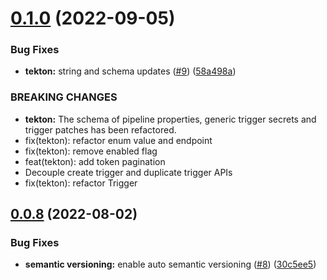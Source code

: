 # [0.1.0](https://github.com/IBM/continuous-delivery-go-sdk/compare/v0.0.8...v0.1.0) (2022-09-05)


### Bug Fixes

* **tekton:** string and schema updates ([#9](https://github.com/IBM/continuous-delivery-go-sdk/issues/9)) ([58a498a](https://github.com/IBM/continuous-delivery-go-sdk/commit/58a498a4ee9e031dcd0fa7bc141a3b69c95d8f34))


### BREAKING CHANGES

* **tekton:** The schema of pipeline properties, generic trigger secrets and trigger patches has been refactored.
* fix(tekton): refactor enum value and endpoint
* fix(tekton): remove enabled flag
* feat(tekton): add token pagination
* Decouple create trigger and duplicate trigger APIs
* fix(tekton): refactor Trigger

## [0.0.8](https://github.com/IBM/continuous-delivery-go-sdk/compare/v0.0.7...v0.0.8) (2022-08-02)


### Bug Fixes

* **semantic versioning:** enable auto semantic versioning ([#8](https://github.com/IBM/continuous-delivery-go-sdk/issues/8)) ([30c5ee5](https://github.com/IBM/continuous-delivery-go-sdk/commit/30c5ee58454ed56bd220a60bb239c92514869037))
